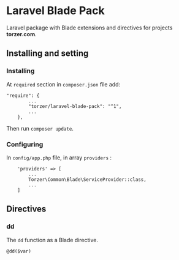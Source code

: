 # Laravel Blade Pack

Laravel package with Blade extensions and directives for projects **torzer.com**.

## Installing and setting

### Installing

At `required` section in `composer.json` file add:

```
"require": {
        ...
        "torzer/laravel-blade-pack": "^1",
        ...
    },
```

Then run `composer update`.

### Configuring

In `config/app.php` file, in array `providers` :

```
    'providers' => [
        ...
        Torzer\Common\Blade\ServiceProvider::class,
        ...
    ]
```

## Directives

### dd

The `dd` function as a Blade directive.

```
@dd($var)
```